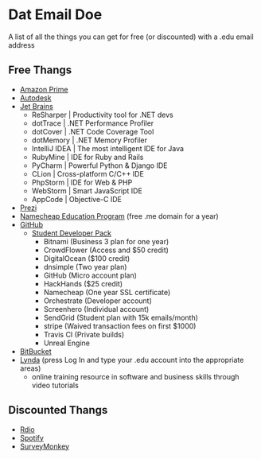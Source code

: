 Dat Email Doe
================

A list of all the things you can get for free (or discounted) with a .edu email address

## Free Thangs

- [Amazon Prime](http://www.amazon.com/gp/help/customer/display.html?nodeId=201133670)
- [Autodesk](http://www.autodesk.com/education/free-software/all)
- [Jet Brains](http://www.jetbrains.com/student/)
  - ReSharper | Productivity tool for .NET devs
  - dotTrace | .NET Performance Profiler
  - dotCover | .NET Code Coverage Tool
  - dotMemory | .NET Memory Profiler
  - IntelliJ IDEA | The most intelligent IDE for Java
  - RubyMine | IDE for Ruby and Rails
  - PyCharm | Powerful Python & Django IDE
  - CLion | Cross-platform C/C++ IDE
  - PhpStorm | IDE for Web & PHP
  - WebStorm | Smart JavaScript IDE
  - AppCode | Objective-C IDE
- [Prezi](http://prezi.com/pricing/edu/)
- [Namecheap Education Program](https://www.nc.me/) (free .me domain for a year)
- [GitHub](https://education.github.com/)
  - [Student Developer Pack](https://education.github.com/pack)
    - Bitnami (Business 3 plan for one year)
    - CrowdFlower (Access and $50 credit)
    - DigitalOcean ($100 credit)
    - dnsimple (Two year plan)
    - GitHub (Micro account plan)
    - HackHands ($25 credit)
    - Namecheap (One year SSL certificate)
    - Orchestrate (Developer account)
    - Screenhero (Individual account)
    - SendGrid (Student plan with 15k emails/month)
    - stripe (Waived transaction fees on first $1000)
    - Travis CI (Private builds)
    - Unreal Engine
- [BitBucket](https://www.atlassian.com/software/views/bitbucket-academic-license.jsp)
- [Lynda](http://www.lynda.com) (press Log In and type your .edu account into the appropriate areas)
  - online training resource in software and business skills through video tutorials

## Discounted Thangs

- [Rdio](https://www.rdio.com/account/discount/)
- [Spotify](https://www.spotify.com/us/student/)
- [SurveyMonkey](http://help.surveymonkey.com/articles/en_US/kb/Discounts)
